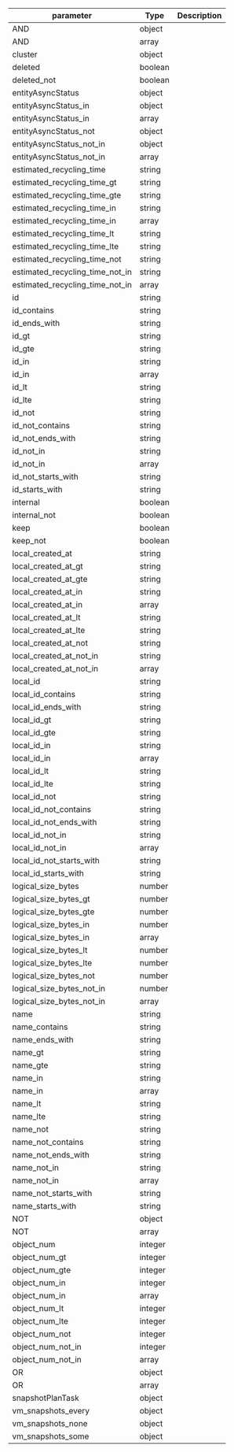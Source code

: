 | parameter | Type | Description |
| ----------- | ----------- |----------- |
| AND  |  object  |    |
| AND  |  array  |    |
| cluster  |  object  |    |
| deleted  |  boolean  |    |
| deleted_not  |  boolean  |    |
| entityAsyncStatus  |  object  |    |
| entityAsyncStatus_in  |  object  |    |
| entityAsyncStatus_in  |  array  |    |
| entityAsyncStatus_not  |  object  |    |
| entityAsyncStatus_not_in  |  object  |    |
| entityAsyncStatus_not_in  |  array  |    |
| estimated_recycling_time  |  string  |    |
| estimated_recycling_time_gt  |  string  |    |
| estimated_recycling_time_gte  |  string  |    |
| estimated_recycling_time_in  |  string  |    |
| estimated_recycling_time_in  |  array  |    |
| estimated_recycling_time_lt  |  string  |    |
| estimated_recycling_time_lte  |  string  |    |
| estimated_recycling_time_not  |  string  |    |
| estimated_recycling_time_not_in  |  string  |    |
| estimated_recycling_time_not_in  |  array  |    |
| id  |  string  |    |
| id_contains  |  string  |    |
| id_ends_with  |  string  |    |
| id_gt  |  string  |    |
| id_gte  |  string  |    |
| id_in  |  string  |    |
| id_in  |  array  |    |
| id_lt  |  string  |    |
| id_lte  |  string  |    |
| id_not  |  string  |    |
| id_not_contains  |  string  |    |
| id_not_ends_with  |  string  |    |
| id_not_in  |  string  |    |
| id_not_in  |  array  |    |
| id_not_starts_with  |  string  |    |
| id_starts_with  |  string  |    |
| internal  |  boolean  |    |
| internal_not  |  boolean  |    |
| keep  |  boolean  |    |
| keep_not  |  boolean  |    |
| local_created_at  |  string  |    |
| local_created_at_gt  |  string  |    |
| local_created_at_gte  |  string  |    |
| local_created_at_in  |  string  |    |
| local_created_at_in  |  array  |    |
| local_created_at_lt  |  string  |    |
| local_created_at_lte  |  string  |    |
| local_created_at_not  |  string  |    |
| local_created_at_not_in  |  string  |    |
| local_created_at_not_in  |  array  |    |
| local_id  |  string  |    |
| local_id_contains  |  string  |    |
| local_id_ends_with  |  string  |    |
| local_id_gt  |  string  |    |
| local_id_gte  |  string  |    |
| local_id_in  |  string  |    |
| local_id_in  |  array  |    |
| local_id_lt  |  string  |    |
| local_id_lte  |  string  |    |
| local_id_not  |  string  |    |
| local_id_not_contains  |  string  |    |
| local_id_not_ends_with  |  string  |    |
| local_id_not_in  |  string  |    |
| local_id_not_in  |  array  |    |
| local_id_not_starts_with  |  string  |    |
| local_id_starts_with  |  string  |    |
| logical_size_bytes  |  number  |    |
| logical_size_bytes_gt  |  number  |    |
| logical_size_bytes_gte  |  number  |    |
| logical_size_bytes_in  |  number  |    |
| logical_size_bytes_in  |  array  |    |
| logical_size_bytes_lt  |  number  |    |
| logical_size_bytes_lte  |  number  |    |
| logical_size_bytes_not  |  number  |    |
| logical_size_bytes_not_in  |  number  |    |
| logical_size_bytes_not_in  |  array  |    |
| name  |  string  |    |
| name_contains  |  string  |    |
| name_ends_with  |  string  |    |
| name_gt  |  string  |    |
| name_gte  |  string  |    |
| name_in  |  string  |    |
| name_in  |  array  |    |
| name_lt  |  string  |    |
| name_lte  |  string  |    |
| name_not  |  string  |    |
| name_not_contains  |  string  |    |
| name_not_ends_with  |  string  |    |
| name_not_in  |  string  |    |
| name_not_in  |  array  |    |
| name_not_starts_with  |  string  |    |
| name_starts_with  |  string  |    |
| NOT  |  object  |    |
| NOT  |  array  |    |
| object_num  |  integer  |    |
| object_num_gt  |  integer  |    |
| object_num_gte  |  integer  |    |
| object_num_in  |  integer  |    |
| object_num_in  |  array  |    |
| object_num_lt  |  integer  |    |
| object_num_lte  |  integer  |    |
| object_num_not  |  integer  |    |
| object_num_not_in  |  integer  |    |
| object_num_not_in  |  array  |    |
| OR  |  object  |    |
| OR  |  array  |    |
| snapshotPlanTask  |  object  |    |
| vm_snapshots_every  |  object  |    |
| vm_snapshots_none  |  object  |    |
| vm_snapshots_some  |  object  |    |